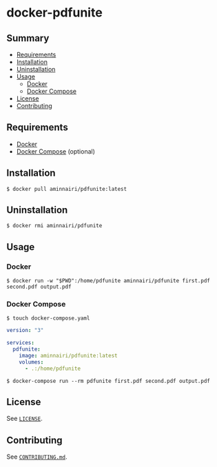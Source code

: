 # docker-pdfunite

## Summary

- [Requirements](https://github.com/aminnairi/docker-pdfunite#requirements)
- [Installation](https://github.com/aminnairi/docker-pdfunite#installation)
- [Uninstallation](https://github.com/aminnairi/docker-pdfunite#uninstallation)
- [Usage](https://github.com/aminnairi/docker-pdfunite#usage)
  - [Docker](https://github.com/aminnairi/docker-pdfunite#docker)
  - [Docker Compose](https://github.com/aminnairi/docker-pdfunite#docker-compose)
- [License](https://github.com/aminnairi/docker-pdfunite#license)
- [Contributing](https://github.com/aminnairi/docker-pdfunite#contributing)

## Requirements

- [Docker](https://www.docker.com/)
- [Docker Compose](https://docs.docker.com/compose/) (optional)

## Installation

```console
$ docker pull aminnairi/pdfunite:latest
```

## Uninstallation

```console
$ docker rmi aminnairi/pdfunite
```

## Usage

### Docker

```console
$ docker run -w "$PWD":/home/pdfunite aminnairi/pdfunite first.pdf second.pdf output.pdf
```

### Docker Compose

```console
$ touch docker-compose.yaml
```

```yaml
version: "3"

services:
  pdfunite:
    image: aminnairi/pdfunite:latest
    volumes:
      - .:/home/pdfunite
```

```console
$ docker-compose run --rm pdfunite first.pdf second.pdf output.pdf
```

## License

See [`LICENSE`](https://github.com/aminnairi/docker-pdfunite/blob/production/LICENSE).

## Contributing

See [`CONTRIBUTING.md`](https://github.com/aminnairi/docker-pdfunite/blob/production/CONTRIBUTING.md).
